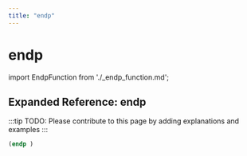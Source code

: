 ```yaml
---
title: "endp"
---
```


# endp

import EndpFunction from './_endp_function.md';

<EndpFunction />

## Expanded Reference: endp

:::tip
TODO: Please contribute to this page by adding explanations and examples
:::

```lisp
(endp )
```
